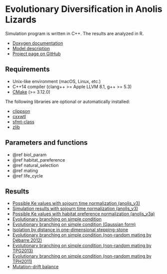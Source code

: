 # Evolutionary Diversification in Anolis Lizards

Simulation program is written in C++.
The results are analyzed in R.

- [Doxygen documentation](https://heavywatal.github.io/edal/)
- [Model description](model.html)
- [Project page on GitHub](https://github.com/heavywatal/edal)

## Requirements

- Unix-like environment (macOS, Linux, etc.)
- C++14 compiler (clang++ >= Apple LLVM 8.1, g++ >= 5.3)
- [CMake](https://cmake.org/) (>= 3.12.0)

The following libraries are optional or automatically installed:

- [clippson](https://github.com/heavywatal/clippson)
- [cxxwtl](https://github.com/heavywatal/cxxwtl)
- [sfmt-class](https://github.com/heavywatal/sfmt-class)
- [zlib](https://zlib.net)

## Parameters and functions

- @ref biol_param
- @ref habitat_pareference
- @ref natural_selection
- @ref mating
- @ref life_cycle

## Results

- [Possible Ke values with sojourn time normalization (anolis_v3)](http://meme.biology.tohoku.ac.jp/edal/results/ke_v3.html)
- [Simulation results with sojourn time normalization (anolis_v3)](http://meme.biology.tohoku.ac.jp/edal/results/sim_v3.html)
- [Possible Ke values with habitat preference normalization (anolis_v3a)](http://meme.biology.tohoku.ac.jp/edal/results/ke_v3a.html)
- [Evolutionary branching on simple condition](http://meme.biology.tohoku.ac.jp/edal/results/ad_20141112.html)
- [Evolutionary branching on simple condition (Gaussian form)](http://meme.biology.tohoku.ac.jp/edal/results/ad_20141122.html)
- [Isolation by distance in one-dimensional stepping-stone](http://meme.biology.tohoku.ac.jp/edal/results/ibd_20141203.html)
- [Evolutionary branching on simple condition (non-random mating by Débarre 2012)](http://meme.biology.tohoku.ac.jp/edal/results/ad_20141206.html)
- [Evolutionary branching on simple condition (non-random mating by TPG2013)](http://meme.biology.tohoku.ac.jp/edal/results/ad_20141210.html)
- [Evolutionary branching on simple condition (non-random mating by TPH2011)](http://meme.biology.tohoku.ac.jp/edal/results/ad_20141122-d.html)
- [Mutation-drift balance](http://meme.biology.tohoku.ac.jp/edal/results/mutation_drift.html)
